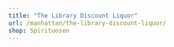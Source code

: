 ```yaml
---
title: "The Library Discount Liquor"
url: /manhattan/the-library-discount-liquor/
shop: Spirituosen
---
```

